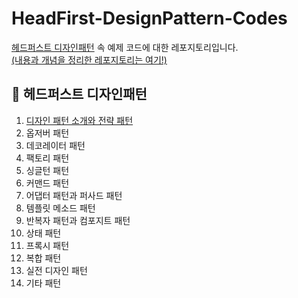 # HeadFirst-DesignPattern-Codes

[헤드퍼스트 디자인패턴](http://www.yes24.com/Product/Goods/108192370) 속 예제 코드에 대한 레포지토리입니다.  
[(내용과 개념을 정리한 레포지토리는 여기!)](https://github.com/IT-Book-Organization/HeadFirst-DesignPattern)

## **📌** 헤드퍼스트 디자인패턴

1. [디자인 패턴 소개와 전략 패턴](/src/Chapter_1)
2. 옵저버 패턴
3. 데코레이터 패턴
4. 팩토리 패턴
5. 싱글턴 패턴
6. 커맨드 패턴
7. 어댑터 패턴과 퍼사드 패턴
8. 템플릿 메소드 패턴
9. 반복자 패턴과 컴포지트 패턴
10. 상태 패턴
11. 프록시 패턴
12. 복합 패턴
13. 실전 디자인 패턴
14. 기타 패턴
